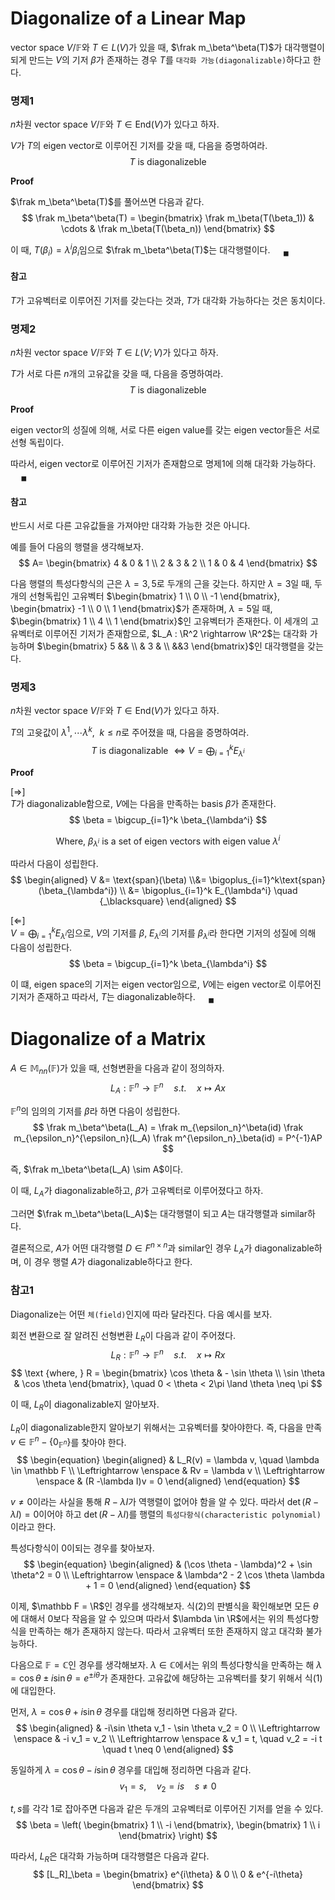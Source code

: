 # Diagonalize of a Linear Map
vector space $V/ \mathbb F$와 $T \in L(V)$가 있을 때, $\frak m_\beta^\beta(T)$가 대각행렬이 되게 만드는 $V$의 기저 $\beta$가 존재하는 경우 $T$를 `대각화 가능(diagonalizable)`하다고 한다. 

### 명제1
$n$차원 vector space $V/ \mathbb F$와 $T \in \text{End}(V)$가 있다고 하자.

$V$가 $T$의 eigen vector로 이루어진 기저를 갖을 때, 다음을 증명하여라.
$$ T \text{ is diagonalizeble} $$

**Proof**

$\frak m_\beta^\beta(T)$를 풀어쓰면 다음과 같다.
$$ \frak m_\beta^\beta(T) = \begin{bmatrix} \frak m_\beta(T(\beta_1)) & \cdots & \frak m_\beta(T(\beta_n)) \end{bmatrix} $$

이 때, $T(\beta_i) = \lambda^i \beta_i$임으로 $\frak m_\beta^\beta(T)$는 대각행렬이다. $\quad {_\blacksquare}$

#### 참고
$T$가 고유벡터로 이루어진 기저를 갖는다는 것과, $T$가 대각화 가능하다는 것은 동치이다.

### 명제2
$n$차원 vector space $V/ \mathbb F$와 $T \in L(V;V)$가 있다고 하자.

$T$가 서로 다른 $n$개의 고유값을 갖을 때, 다음을 증명하여라.
$$ T \text{ is diagonalizeble} $$

**Proof**

eigen vector의 성질에 의해, 서로 다른 eigen value를 갖는 eigen vector들은 서로 선형 독립이다. 

따라서, eigen vector로 이루어진 기저가 존재함으로 명제1에 의해 대각화 가능하다. $\quad {_\blacksquare}$ 

#### 참고
반드시 서로 다른 고유값들을 가져야만 대각화 가능한 것은 아니다.

예를 들어 다음의 행렬을 생각해보자.
$$ A= \begin{bmatrix} 4 & 0 & 1 \\ 2 & 3 & 2 \\ 1 & 0 & 4 \end{bmatrix} $$

다음 행렬의 특성다항식의 근은 $\lambda = 3,5$로 두개의 근을 갖는다. 하지만 $\lambda =3$일 때, 두개의 선형독립인 고유벡터 $\begin{bmatrix} 1 \\ 0 \\ -1 \end{bmatrix}, \begin{bmatrix} -1 \\ 0 \\ 1 \end{bmatrix}$가 존재하며, $\lambda = 5$일 때, $\begin{bmatrix} 1 \\ 4 \\ 1 \end{bmatrix}$인 고유벡터가 존재한다. 이 세개의 고유벡터로 이루어진 기저가 존재함으로, $L_A : \R^2 \rightarrow \R^2$는 대각화 가능하며 $\begin{bmatrix} 5 && \\ & 3 & \\ &&3 \end{bmatrix}$인 대각행렬을 갖는다.

### 명제3
$n$차원 vector space $V/ \mathbb F$와 $T \in \text{End}(V)$가 있다고 하자.

$T$의 고윳값이 $\lambda^1, \cdots \lambda^k, \enspace k \le n$로 주어졌을 때, 다음을 증명하여라.
$$ T \text{ is diagonalizable } \Leftrightarrow V = \bigoplus_{i=1}^k E_{\lambda^i} $$

**Proof**

[$\Rightarrow$]  
$T$가 diagonalizable함으로, $V$에는 다음을 만족하는 basis $\beta$가 존재한다.
$$ \beta = \bigcup_{i=1}^k \beta_{\lambda^i} $$

$$ \text{Where, } \beta_{\lambda^i} \text{ is a set of eigen vectors with eigen value } \lambda^i $$

따라서 다음이 성립한다.
$$ \begin{aligned} V &= \text{span}(\beta) \\&= \bigoplus_{i=1}^k\text{span}(\beta_{\lambda^i}) \\ &= \bigoplus_{i=1}^k E_{\lambda^i} \quad {_\blacksquare} \end{aligned} $$

[$\Leftarrow$]  
$V = \bigoplus_{i=1}^k E_{\lambda^i}$임으로, $V$의 기저를 $\beta$, $E_{\lambda^i}$의 기저를 $\beta_{\lambda^i}$라 한다면 기저의 성질에 의해 다음이 성립한다.
$$ \beta = \bigcup_{i=1}^k \beta_{\lambda^i} $$

이 떄, eigen space의 기저는 eigen vector임으로, $V$에는 eigen vector로 이루어진 기저가 존재하고 따라서, $T$는 diagonalizable하다. $\quad {_\blacksquare}$

# Diagonalize of a Matrix
$A \in \mathbb M_{nn}(\mathbb F)$가 있을 때, 선형변환을 다음과 같이 정의하자.
$$L_A : \mathbb F^n \rightarrow \mathbb F^n \quad s.t. \quad x \mapsto Ax$$

$\mathbb F^n$의 임의의 기저를 $\beta$라 하면 다음이 성립한다.
$$ \frak m_\beta^\beta(L_A) = \frak m_{\epsilon_n}^\beta(id) \frak m_{\epsilon_n}^{\epsilon_n}(L_A) \frak m^{\epsilon_n}_\beta(id) = P^{-1}AP $$

즉, $\frak m_\beta^\beta(L_A) \sim A$이다.

이 때, $L_A$가 diagonalizable하고, $\beta$가 고유벡터로 이루어졌다고 하자.

그러면 $\frak m_\beta^\beta(L_A)$는 대각행렬이 되고 $A$는 대각행렬과 similar하다.

결론적으로, $A$가 어떤 대각행렬 $D \in F^{n \times n}$과  similar인 경우 $L_A$가 diagonalizable하며, 이 경우 행렬 $A$가 diagonalizable하다고 한다.


### 참고1
Diagonalize는 어떤 `체(field)`인지에 따라 달라진다. 다음 예시를 보자.

회전 변환으로 잘 알려진 선형변환 $L_R$이 다음과 같이 주어졌다.
$$ L_R : \mathbb F^n \rightarrow \mathbb F^n \quad s.t. \quad x \mapsto Rx$$
$$ \text {where, } R = \begin{bmatrix} \cos \theta & - \sin \theta \\ \sin \theta & \cos \theta \end{bmatrix}, \quad 0 < \theta < 2\pi \land \theta \neq \pi $$

이 때, $L_R$이 diagonalizable지 알아보자. 

$L_R$이 diagonalizable한지 알아보기 위해서는 고유벡터를 찾아야한다. 즉, 다음을 만족 $v \in \mathbb F^n - \{ 0_{\mathbb F^n} \}$를 찾아야 한다.
$$ \begin{equation} \begin{aligned} & L_R(v) = \lambda v, \quad \lambda \in \mathbb F \\ \Leftrightarrow \enspace & Rv = \lambda v \\ \Leftrightarrow \enspace & (R -\lambda I)v = 0  \end{aligned} \end{equation} $$

$v \neq 0$이라는 사실을 통해 $R-\lambda I$가 역행렬이 없어야 함을 알 수 있다. 따라서 $\det(R - \lambda I) = 0$이어야 하고 $\det(R - \lambda I)$를 행렬의 `특성다항식(characteristic polynomial)`이라고 한다.

특성다항식이 0이되는 경우를 찾아보자.
$$ \begin{equation} \begin{aligned} & (\cos \theta - \lambda)^2 + \sin \theta^2 = 0 \\ \Leftrightarrow \enspace & \lambda^2 - 2 \cos \theta \lambda + 1 = 0 \end{aligned} \end{equation}   $$

이제, $\mathbb F = \R$인 경우를 생각해보자. 식(2)의 판별식을 확인해보면 모든 $\theta$에 대해서 0보다 작음을 알 수 있으며 따라서 $\lambda \in \R$에서는 위의 특성다항식을 만족하는 해가 존재하지 않는다. 따라서 고유벡터 또한 존재하지 않고 대각화 불가능하다.

다음으로 $\mathbb F = \mathbb C$인 경우를 생각해보자. $\lambda \in \mathbb C$에서는 위의 특성다항식을 만족하는 해 $\lambda = \cos \theta \pm i \sin \theta = e^{\pm i \theta}$가 존재한다. 고유값에 해당하는 고유벡터를 찾기 위해서 식(1)에 대입한다.

먼저, $\lambda = \cos \theta + i \sin \theta$ 경우를 대입해 정리하면 다음과 같다.
$$ \begin{aligned} & -i\sin \theta v_1 - \sin \theta v_2 = 0 \\ \Leftrightarrow \enspace & -i v_1 = v_2  \\ \Leftrightarrow \enspace & v_1 = t, \quad v_2 = -i t \quad t \neq 0 \end{aligned}  $$

동일하게 $\lambda = \cos \theta - i \sin \theta$ 경우를 대입해 정리하면 다음과 같다.
$$ v_1 = s, \quad v_2 = i s \quad s \neq 0 $$

$t,s$를 각각 $1$로 잡아주면 다음과 같은 두개의 고유벡터로 이루어진 기저를 얻을 수 있다.
$$ \beta = \left( \begin{bmatrix} 1 \\ -i \end{bmatrix}, \begin{bmatrix} 1 \\ i \end{bmatrix} \right) $$ 

따라서, $L_R$은 대각화 가능하며 대각행렬은 다음과 같다.
$$ [L_R]_\beta = \begin{bmatrix} e^{i\theta} & 0 \\ 0 & e^{-i\theta} \end{bmatrix} $$